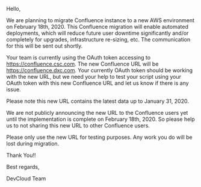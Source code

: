 Hello,

We are planning to migrate Confluence instance to a new AWS environment on February 18th, 2020. This Confluence migration will enable automated deployments, which will reduce future user downtime significantly and/or completely for upgrades, infrastructure re-sizing, etc.  The communication for this will be sent out shortly.

Your team is currently using the OAuth token accessing to https://confluence.csc.com.  The new Confluence URL will be https://confluence.dxc.com.  Your currently OAuth token should be working with the new URL, but we need your help to test your script using your OAuth token with this new Confluence URL and let us know if there is any issue.

Please note this new URL contains the latest data up to January 31, 2020.

We are not publicly announcing the new URL to the Confluence users yet until the implementation is complete on February 18th, 2020.  So please help us to not sharing this new URL to other Confluence users.

Please only use the new URL for testing purposes. Any work you do will be lost during migration.

Thank You!!

Best regards,

DevCloud Team

